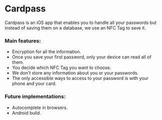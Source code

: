 # Cardpass

Cardpass is an iOS app that enables you to handle all your passwords but instead of saving them on a database, we 
use an NFC Tag to save it. 

### Main features:

- Encryption for all the information.
- Once you save your first password, only your device can read all of them.
- You decide which NFC Tag you want to choose.
- We don't store any information about you or your passwords.
- The only accessible ways to access to your password is with your phone and your card. 

### Future implementations:

- Autocomplete in browsers.
- Android build.
